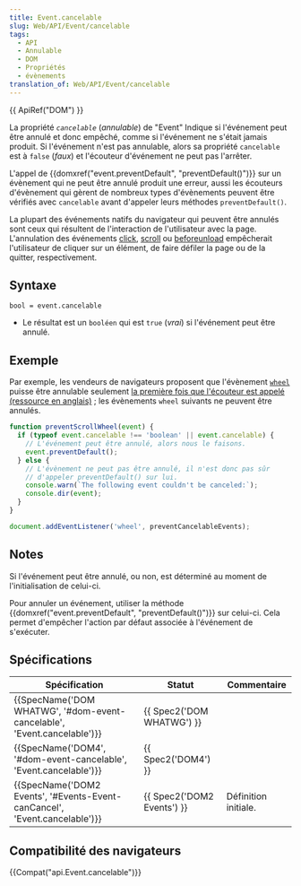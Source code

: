 ```yaml
---
title: Event.cancelable
slug: Web/API/Event/cancelable
tags:
  - API
  - Annulable
  - DOM
  - Propriétés
  - évènements
translation_of: Web/API/Event/cancelable
---
```

{{ ApiRef("DOM") }}

La propriété _`cancelable`_ (_annulable_) de "Event" Indique si l'événement peut être annulé et donc empêché, comme si l'événement ne s'était jamais produit. Si l'événement n'est pas annulable, alors sa propriété `cancelable` est à `false` (_faux_) et l'écouteur d'événement ne peut pas l'arrêter.

L'appel de {{domxref("event.preventDefault", "preventDefault()")}} sur un évènement qui ne peut être annulé produit une erreur, aussi les écouteurs d'évènement qui gèrent de nombreux types d'évènements peuvent être vérifiés avec `cancelable` avant d'appeler leurs méthodes `preventDefault()`.

La plupart des événements natifs du navigateur qui peuvent être annulés sont ceux qui résultent de l'interaction de l'utilisateur avec la page. L'annulation des événements [click](/fr/docs/Web/Events/click), [scroll](/fr/docs/Web/Events/scroll) ou [beforeunload](/fr/docs/Web/Events/beforeunload) empêcherait l'utilisateur de cliquer sur un élément, de faire défiler la page ou de la quitter, respectivement.

## Syntaxe

    bool = event.cancelable

- Le résultat est un `booléen` qui est `true` (_vrai_) si l'événement peut être annulé.

## Exemple

Par exemple, les vendeurs de navigateurs proposent que l'évènement [`wheel`](/fr/docs/Web/API/Document/wheel_event) puisse être annulable seulement [la première fois que l'écouteur est appelé (ressource en anglais)](https://github.com/WICG/interventions/issues/33)&nbsp;; les évènements `wheel` suivants ne peuvent être annulés.

```js
function preventScrollWheel(event) {
  if (typeof event.cancelable !== 'boolean' || event.cancelable) {
    // L'événement peut être annulé, alors nous le faisons.
    event.preventDefault();
  } else {
    // L'évènement ne peut pas être annulé, il n'est donc pas sûr
    // d'appeler preventDefault() sur lui.
    console.warn(`The following event couldn't be canceled:`);
    console.dir(event);
  }
}

document.addEventListener('wheel', preventCancelableEvents);
```



## Notes

Si l'événement peut être annulé, ou non, est déterminé au moment de l'initialisation de celui-ci.

Pour annuler un événement, utiliser la méthode {{domxref("event.preventDefault", "preventDefault()")}} sur celui-ci. Cela permet d'empêcher l'action par défaut associée à l'événement de s'exécuter.

## Spécifications

| Spécification                                                                                        | Statut                               | Commentaire          |
| ---------------------------------------------------------------------------------------------------- | ------------------------------------ | -------------------- |
| {{SpecName('DOM WHATWG', '#dom-event-cancelable', 'Event.cancelable')}}     | {{ Spec2('DOM WHATWG') }}     |                      |
| {{SpecName('DOM4', '#dom-event-cancelable', 'Event.cancelable')}}             | {{ Spec2('DOM4') }}             |                      |
| {{SpecName('DOM2 Events', '#Events-Event-canCancel', 'Event.cancelable')}} | {{ Spec2('DOM2 Events') }} | Définition initiale. |

## Compatibilité des navigateurs

{{Compat("api.Event.cancelable")}}
